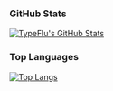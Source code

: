 ### GitHub Stats

[![TypeFlu's GitHub Stats](https://readmestats-peach.vercel.app/api?username=TypeFlu&show_icons=true&theme=radical)](https://github.com/TypeFlu)

### Top Languages

[![Top Langs](https://readmestats-peach.vercel.app/api/top-langs/?username=TypeFlu&langs_count=10&layout=compact&theme=radical)](https://github.com/TypeFlu)
